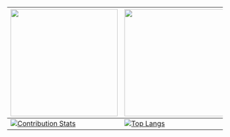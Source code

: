 | <a href="https://www.panservice.it/" target="_blank"><img src="https://www.panservice.it/wp-content/uploads/2015/01/panservice-logo-300x120.png" border="0" width="250" /></a> | <a href="[https://www.panservice.it/](https://www.olo2olo.it/)" target="_blank"><img src="https://www.olo2olo.it/wp-content/uploads/2018/04/logo-olo2olo.png" border="0" width="250" /></a> |
| ------------- | ------------- |
| [![Contribution Stats](https://github-contribution-stats.vercel.app/api/?username=marcogermani87)](https://github.com/LordDashMe/github-contribution-stats/) | [![Top Langs](https://github-readme-stats.vercel.app/api/top-langs/?username=marcogermani87)](https://github.com/anuraghazra/github-readme-stats)  |


